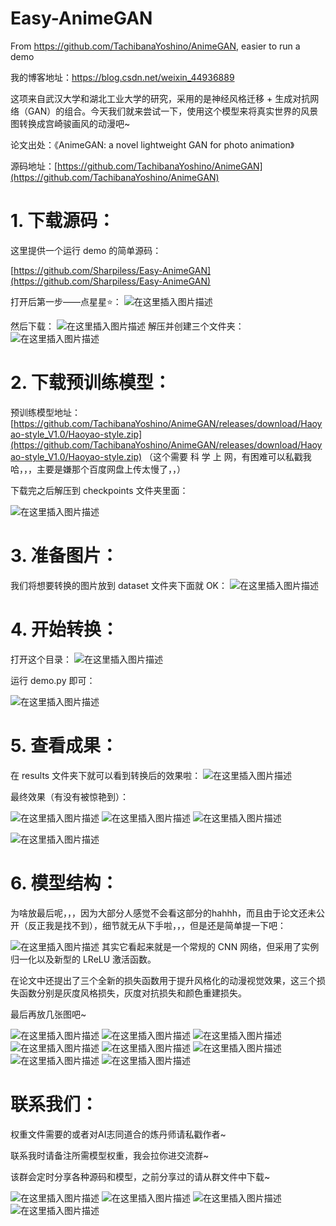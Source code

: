 # Easy-AnimeGAN
From https://github.com/TachibanaYoshino/AnimeGAN, easier to run a demo

我的博客地址：https://blog.csdn.net/weixin_44936889

这项来自武汉大学和湖北工业大学的研究，采用的是神经风格迁移 + 生成对抗网络（GAN）的组合。今天我们就来尝试一下，使用这个模型来将真实世界的风景图转换成宫崎骏画风的动漫吧~

论文出处：《AnimeGAN: a novel lightweight GAN for photo animation》

源码地址：[https://github.com/TachibanaYoshino/AnimeGAN](https://github.com/TachibanaYoshino/AnimeGAN)

# 1. 下载源码：
这里提供一个运行 demo 的简单源码：

[https://github.com/Sharpiless/Easy-AnimeGAN](https://github.com/Sharpiless/Easy-AnimeGAN)

打开后第一步——点星星⭐：
![在这里插入图片描述](https://img-blog.csdnimg.cn/20200416203720861.png?x-oss-process=image/watermark,type_ZmFuZ3poZW5naGVpdGk,shadow_10,text_aHR0cHM6Ly9ibG9nLmNzZG4ubmV0L3dlaXhpbl80NDkzNjg4OQ==,size_16,color_FFFFFF,t_70)

然后下载：
![在这里插入图片描述](https://img-blog.csdnimg.cn/20200416203757899.png?x-oss-process=image/watermark,type_ZmFuZ3poZW5naGVpdGk,shadow_10,text_aHR0cHM6Ly9ibG9nLmNzZG4ubmV0L3dlaXhpbl80NDkzNjg4OQ==,size_16,color_FFFFFF,t_70)
解压并创建三个文件夹：
![在这里插入图片描述](https://img-blog.csdnimg.cn/20200416203907377.png?x-oss-process=image/watermark,type_ZmFuZ3poZW5naGVpdGk,shadow_10,text_aHR0cHM6Ly9ibG9nLmNzZG4ubmV0L3dlaXhpbl80NDkzNjg4OQ==,size_16,color_FFFFFF,t_70)
# 2. 下载预训练模型：
预训练模型地址：[https://github.com/TachibanaYoshino/AnimeGAN/releases/download/Haoyao-style_V1.0/Haoyao-style.zip](https://github.com/TachibanaYoshino/AnimeGAN/releases/download/Haoyao-style_V1.0/Haoyao-style.zip)
（这个需要 科 学 上 网，有困难可以私戳我哈，，，主要是嫌那个百度网盘上传太慢了，，）

下载完之后解压到 checkpoints 文件夹里面：

![在这里插入图片描述](https://img-blog.csdnimg.cn/20200416204858108.png?x-oss-process=image/watermark,type_ZmFuZ3poZW5naGVpdGk,shadow_10,text_aHR0cHM6Ly9ibG9nLmNzZG4ubmV0L3dlaXhpbl80NDkzNjg4OQ==,size_16,color_FFFFFF,t_70)

# 3. 准备图片：
我们将想要转换的图片放到 dataset 文件夹下面就 OK：
![在这里插入图片描述](https://img-blog.csdnimg.cn/20200416205159866.png?x-oss-process=image/watermark,type_ZmFuZ3poZW5naGVpdGk,shadow_10,text_aHR0cHM6Ly9ibG9nLmNzZG4ubmV0L3dlaXhpbl80NDkzNjg4OQ==,size_16,color_FFFFFF,t_70)

# 4. 开始转换：
打开这个目录：
![在这里插入图片描述](https://img-blog.csdnimg.cn/20200416205555934.png?x-oss-process=image/watermark,type_ZmFuZ3poZW5naGVpdGk,shadow_10,text_aHR0cHM6Ly9ibG9nLmNzZG4ubmV0L3dlaXhpbl80NDkzNjg4OQ==,size_16,color_FFFFFF,t_70)

运行 demo.py 即可：

![在这里插入图片描述](https://img-blog.csdnimg.cn/20200416205646628.png?x-oss-process=image/watermark,type_ZmFuZ3poZW5naGVpdGk,shadow_10,text_aHR0cHM6Ly9ibG9nLmNzZG4ubmV0L3dlaXhpbl80NDkzNjg4OQ==,size_16,color_FFFFFF,t_70)

# 5. 查看成果：
在 results 文件夹下就可以看到转换后的效果啦：
![在这里插入图片描述](https://img-blog.csdnimg.cn/20200416205741521.png?x-oss-process=image/watermark,type_ZmFuZ3poZW5naGVpdGk,shadow_10,text_aHR0cHM6Ly9ibG9nLmNzZG4ubmV0L3dlaXhpbl80NDkzNjg4OQ==,size_16,color_FFFFFF,t_70)

最终效果（有没有被惊艳到）：

![在这里插入图片描述](https://img-blog.csdnimg.cn/20200416205836247.jpg?x-oss-process=image/watermark,type_ZmFuZ3poZW5naGVpdGk,shadow_10,text_aHR0cHM6Ly9ibG9nLmNzZG4ubmV0L3dlaXhpbl80NDkzNjg4OQ==,size_16,color_FFFFFF,t_70#pic_center)
![在这里插入图片描述](https://img-blog.csdnimg.cn/20200416205859887.jpg?x-oss-process=image/watermark,type_ZmFuZ3poZW5naGVpdGk,shadow_10,text_aHR0cHM6Ly9ibG9nLmNzZG4ubmV0L3dlaXhpbl80NDkzNjg4OQ==,size_16,color_FFFFFF,t_70#pic_center)
![在这里插入图片描述](https://img-blog.csdnimg.cn/20200416205937744.jpg?x-oss-process=image/watermark,type_ZmFuZ3poZW5naGVpdGk,shadow_10,text_aHR0cHM6Ly9ibG9nLmNzZG4ubmV0L3dlaXhpbl80NDkzNjg4OQ==,size_16,color_FFFFFF,t_70#pic_center)

![在这里插入图片描述](https://img-blog.csdnimg.cn/20200416210003198.jpg?x-oss-process=image/watermark,type_ZmFuZ3poZW5naGVpdGk,shadow_10,text_aHR0cHM6Ly9ibG9nLmNzZG4ubmV0L3dlaXhpbl80NDkzNjg4OQ==,size_16,color_FFFFFF,t_70#pic_center)
# 6. 模型结构：
为啥放最后呢，，，因为大部分人感觉不会看这部分的hahhh，而且由于论文还未公开（反正我是找不到），细节就无从下手啦，，，但是还是简单提一下吧：

![在这里插入图片描述](https://img-blog.csdnimg.cn/2020041621034036.png?x-oss-process=image/watermark,type_ZmFuZ3poZW5naGVpdGk,shadow_10,text_aHR0cHM6Ly9ibG9nLmNzZG4ubmV0L3dlaXhpbl80NDkzNjg4OQ==,size_16,color_FFFFFF,t_70)
其实它看起来就是一个常规的 CNN 网络，但采用了实例归一化以及新型的 LReLU 激活函数。


在论文中还提出了三个全新的损失函数用于提升风格化的动漫视觉效果，这三个损失函数分别是灰度风格损失，灰度对抗损失和颜色重建损失。

最后再放几张图吧~

![在这里插入图片描述](https://img-blog.csdnimg.cn/20200416211355740.jpg?x-oss-process=image/watermark,type_ZmFuZ3poZW5naGVpdGk,shadow_10,text_aHR0cHM6Ly9ibG9nLmNzZG4ubmV0L3dlaXhpbl80NDkzNjg4OQ==,size_16,color_FFFFFF,t_70#pic_center)
![在这里插入图片描述](https://img-blog.csdnimg.cn/2020041621140891.jpg?x-oss-process=image/watermark,type_ZmFuZ3poZW5naGVpdGk,shadow_10,text_aHR0cHM6Ly9ibG9nLmNzZG4ubmV0L3dlaXhpbl80NDkzNjg4OQ==,size_16,color_FFFFFF,t_70#pic_center)
![在这里插入图片描述](https://img-blog.csdnimg.cn/20200416211451761.jpg?x-oss-process=image/watermark,type_ZmFuZ3poZW5naGVpdGk,shadow_10,text_aHR0cHM6Ly9ibG9nLmNzZG4ubmV0L3dlaXhpbl80NDkzNjg4OQ==,size_16,color_FFFFFF,t_70#pic_center)
![在这里插入图片描述](https://img-blog.csdnimg.cn/20200416211506880.jpg?x-oss-process=image/watermark,type_ZmFuZ3poZW5naGVpdGk,shadow_10,text_aHR0cHM6Ly9ibG9nLmNzZG4ubmV0L3dlaXhpbl80NDkzNjg4OQ==,size_16,color_FFFFFF,t_70#pic_center)
![在这里插入图片描述](https://img-blog.csdnimg.cn/20200416211536203.jpg?x-oss-process=image/watermark,type_ZmFuZ3poZW5naGVpdGk,shadow_10,text_aHR0cHM6Ly9ibG9nLmNzZG4ubmV0L3dlaXhpbl80NDkzNjg4OQ==,size_16,color_FFFFFF,t_70#pic_center)
![在这里插入图片描述](https://img-blog.csdnimg.cn/20200416211610816.jpg?x-oss-process=image/watermark,type_ZmFuZ3poZW5naGVpdGk,shadow_10,text_aHR0cHM6Ly9ibG9nLmNzZG4ubmV0L3dlaXhpbl80NDkzNjg4OQ==,size_16,color_FFFFFF,t_70#pic_center)
![在这里插入图片描述](https://img-blog.csdnimg.cn/20200416211628294.jpg?x-oss-process=image/watermark,type_ZmFuZ3poZW5naGVpdGk,shadow_10,text_aHR0cHM6Ly9ibG9nLmNzZG4ubmV0L3dlaXhpbl80NDkzNjg4OQ==,size_16,color_FFFFFF,t_70#pic_center)
![在这里插入图片描述](https://img-blog.csdnimg.cn/20200416211645754.jpg?x-oss-process=image/watermark,type_ZmFuZ3poZW5naGVpdGk,shadow_10,text_aHR0cHM6Ly9ibG9nLmNzZG4ubmV0L3dlaXhpbl80NDkzNjg4OQ==,size_16,color_FFFFFF,t_70#pic_center)

# 联系我们：

权重文件需要的或者对AI志同道合的炼丹师请私戳作者~

联系我时请备注所需模型权重，我会拉你进交流群~

该群会定时分享各种源码和模型，之前分享过的请从群文件中下载~

![在这里插入图片描述](https://img-blog.csdnimg.cn/20200613141749103.png?x-oss-process=image/watermark,type_ZmFuZ3poZW5naGVpdGk,shadow_10,text_aHR0cHM6Ly9ibG9nLmNzZG4ubmV0L3dlaXhpbl80NDkzNjg4OQ==,size_16,color_FFFFFF,t_70)
![在这里插入图片描述](https://img-blog.csdnimg.cn/20200613142806387.png?x-oss-process=image/watermark,type_ZmFuZ3poZW5naGVpdGk,shadow_10,text_aHR0cHM6Ly9ibG9nLmNzZG4ubmV0L3dlaXhpbl80NDkzNjg4OQ==,size_16,color_FFFFFF,t_70)
![在这里插入图片描述](https://img-blog.csdnimg.cn/20200613142818830.png?x-oss-process=image/watermark,type_ZmFuZ3poZW5naGVpdGk,shadow_10,text_aHR0cHM6Ly9ibG9nLmNzZG4ubmV0L3dlaXhpbl80NDkzNjg4OQ==,size_16,color_FFFFFF,t_70)
![在这里插入图片描述](https://img-blog.csdnimg.cn/20200613142847186.png?x-oss-process=image/watermark,type_ZmFuZ3poZW5naGVpdGk,shadow_10,text_aHR0cHM6Ly9ibG9nLmNzZG4ubmV0L3dlaXhpbl80NDkzNjg4OQ==,size_16,color_FFFFFF,t_70)
